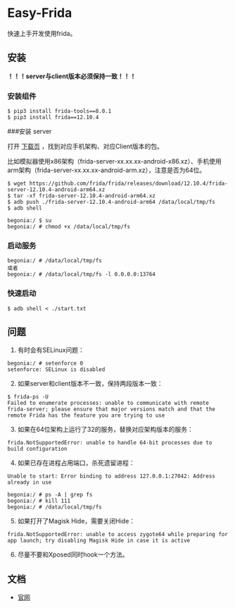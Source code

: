# Easy-Frida

快速上手开发使用frida。

## 安装
**！！！server与client版本必须保持一致！！！**

### 安装组件
```
$ pip3 install frida-tools==8.0.1
$ pip3 install frida==12.10.4
```

###安装 server

打开 [下载页](https://github.com/frida/frida/releases) ，找到对应手机架构、对应Client版本的包。

比如模拟器使用x86架构（frida-server-xx.xx.xx-android-x86.xz）、手机使用arm架构（frida-server-xx.xx.xx-android-arm.xz），注意是否为64位。

```
$ wget https://github.com/frida/frida/releases/download/12.10.4/frida-server-12.10.4-android-arm64.xz
$ tar -xf frida-server-12.10.4-android-arm64.xz
$ adb push ./frida-server-12.10.4-android-arm64 /data/local/tmp/fs
$ adb shell

begonia:/ $ su 
begonia:/ # chmod +x /data/local/tmp/fs
```

### 启动服务
```
begonia:/ # /data/local/tmp/fs
或者
begonia:/ # /data/local/tmp/fs -l 0.0.0.0:13764
```

### 快速启动
```
$ adb shell < ./start.txt
```

## 问题
1. 有时会有SELinux问题：
```
begonia:/ # setenforce 0
setenforce: SELinux is disabled
```

2. 如果server和client版本不一致，保持两段版本一致：
```
$ frida-ps -U
Failed to enumerate processes: unable to communicate with remote frida-server; please ensure that major versions match and that the remote Frida has the feature you are trying to use
```

3. 如果在64位架构上运行了32的服务，替换对应架构版本的服务：
```
frida.NotSupportedError: unable to handle 64-bit processes due to build configuration
```

4. 如果已存在进程占用端口，杀死遗留进程：
```
Unable to start: Error binding to address 127.0.0.1:27042: Address already in use

begonia:/ # ps -A | grep fs
begonia:/ # kill 111
begonia:/ # /data/local/tmp/fs
```

5. 如果打开了Magisk Hide，需要关闭Hide：
```
frida.NotSupportedError: unable to access zygote64 while preparing for app launch; try disabling Magisk Hide in case it is active
```

6. 尽量不要和Xposed同时hook一个方法。


## 文档
- [官网](https://frida.re/docs/home/)
